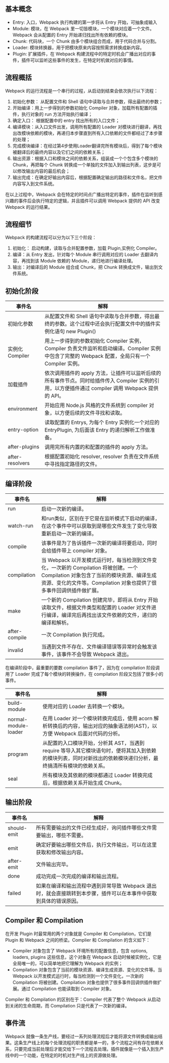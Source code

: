 ## 基本概念

- Entry: 入口，Webpack 执行构建的第一步将从 Entry 开始，可抽象成输入
- Module: 模块，在 Webpack 里一切皆模块，一个模块对应着一个文件。Webpack 会从配置的 Entry 开始递归找出所有依赖的模块。
- Chunk: 代码块，一个 Chunk 由多个模块组合而成，用于代码合并与分割。
- Loader: 模块转换器，用于把模块原来内容按照需求转换成新内容。
- Plugin: 扩展插件，在 Webpack 构建流程中的特定时机会广播出对应的事件，插件可以监听这些事件的发生，在特定时机做对应的事情。

## 流程概括

Webpack 的运行流程是一个串行的过程，从启动到结束会依次执行以下流程：

1. 初始化参数： 从配置文件和 Shell 语句中读取与合并参数，得出最终的参数；
2. 开始编译：用上一步得到的参数初始化 Compiler 对象，加载所有配置的插件，执行对象的 run 方法开始执行编译；
3. 确定入口： 根据配置中的 entry 找出所有的入口文件；
4. 编译模块：从入口文件出发，调用所有配置的 Loader 对模块进行翻译，再找出改模块依赖的模块，再递归本步骤直到所有入口依赖的文件都经过了本步骤的处理；
5. 完成模块编译：在经过第4步使用Loader翻译完所有模块后，得到了每个模块被翻译后的最终内容以及它们之间的依赖关系；
6. 输出资源：根据入口和模块之间的依赖关系，组装成一个个包含多个模块的 Chunk，再把每个 Chunk 转换成一个单独的文件加入到输出列表，这步是可以修改输出内容的最后机会；
7. 输出完成：在确定好输出内容后，根据配置确定输出的路径和文件名，把文件内容写入到文件系统。

在以上过程中，Webpack 会在特定的时间点广播出特定的事件，插件在监听到感兴趣的事件后会执行特定的逻辑，并且插件可以调用 Webpack 提供的 API 改变 Webpack 的运行结果。

## 流程细节

Webpack 的构建流程可以分为以下三个阶段：

1. 初始化： 启动构建，读取与合并配置参数，加载 Plugin,实例化 Compiler。
2. 编译：从 Entry 发出，针对每个 Module 串行调用对应的 Loader 去翻译内容，再找到该 Module 依赖的 Module，递归地进行编译处理。
3. 输出：对编译后的 Module 组合成 Chunk，把 Chunk 转换成文件，输出到文件系统。

## 初始化阶段

事件名 | 解释
---|---
初始化参数 | 从配置文件和 Shell 语句中读取与合并参数，得出最终的参数。这个过程中还会执行配置文件中的插件实例化语句 new Plugin()
实例化 Compiler | 用上一步得到的参数初始化 Compiler 实例，Compiler 负责文件监听和启动编译。Compiler 实例中包含了完整的 Webpack 配置，全局只有一个 Compiler 实例。
加载插件 | 依次调用插件的 apply 方法，让插件可以监听后续的所有事件节点。同时给插件传入 Compiler 实例的引用，以方便插件通过 compiler 调用 Webpack 提供的 API。
environment | 开始应用 Node.js 风格的文件系统到 compiler 对象，以方便后续的文件寻找和读取。
entry-option | 读取配置的 Entrys, 为每个 Entry 实例化一个对应的 EntryPlugin, 为后面该 Entry 的递归解析工作做准备。
after-plugins | 调用完所有内置的和配置的插件的 apply 方法。
after-resolvers | 根据配置初始化 resolver, resolver 负责在文件系统中寻找指定路径的文件。

## 编译阶段

事件名 | 解释
---|---
run|启动一次新的编译。
watch-run|和run类似，区别在于它是在监听模式下启动的编译，在这个事件中可以获取到是哪些文件发生了变化导致重新启动一次新的编译。
compile|该事件是为了告诉插件一次新的编译将要启动，同时会给插件带上 compiler 对象。
compilation | 当 Webpack 以开发模式运行时，每当检测到文件变化，一次新的 Compilation 将被创建。一个 Compilation 对象包含了当前的模块资源、编译生成资源、变化的文件等。Compilation 对象也提供了很多事件回调供插件做扩展。
make|一个新的 Compilation 创建完毕，即将从 Entry 开始读取文件，根据文件类型和配置的 Loader 对文件进行编译，编译完后再找出该文件依赖的文件，递归的编译和解析。
after-compile|一次 Compilation 执行完成。
invalid|当遇到文件不存在、文件编译错误等异常时会触发该事件，该事件不会导致 Webpack 退出。

在编译阶段中，最重要的要数 compilation 事件了，因为在 compilation 阶段调用了 Loader 完成了每个模块的转换操作，在 compilation 阶段又包括了很多小的事件。

事件名 | 解释
---|---
build-module | 使用对应的 Loader 去转换一个模块。
normal-module-loader | 在用 Loader 对一个模块转换完成后，使用 acorn 解析转换后的内容，输出对应的抽象语法树(AST)，以方便 Webpack 后面对代码的分析。
program | 从配置的入口模块开始，分析其 AST，当遇到 require 等导入其它模块语句时，便将其加入到依赖的模块列表，同时对新找出的依赖模块递归分析，最终搞清所有模块的依赖关系。
seal | 所有模块及其依赖的模块都通过 Loader 转换完成后，根据依赖关系开始生成 Chunk。

## 输出阶段

事件名 | 解释
---|---
should-emit| 所有需要输出的文件已经生成好，询问插件哪些文件需要输出，哪些不需要。
emit | 确定好要输出哪些文件后，执行文件输出，可以在这里获取和修改输出内容。
after-emit | 文件输出完毕。
done | 成功完成一次完成的编译和输出流程。
failed | 如果在编译和输出流程中遇到异常导致 Webpack 退出时，就会直接跳转到本步骤，插件可以在本事件中获取到具体的错误原因。

## Compiler 和 Compilation

在开发 Plugin 时最常用的两个对象就是 Compiler 和 Compilation，它们是 Plugin 和 Webpack 之间的桥梁。Complier 和 Compilation 的含义如下： 

- Compiler 对象包含了 Webpack 环境所有的配置信息，包含 options, loaders, plugins 这些信息，这个对象在 Webpack 启动时候被实例化，它是全局唯一的，可以简单地把它理解为 Webpack 的实例；
- Compilation 对象包含了当前的模块资源、编译生成资源、变化的文件等。当 Webpack 以开发模式运行时，每当检测到一个文件变化，一次新的 Compilation 将被创建。Compilation 对象也提供了很多事件回调供插件做扩展。通过 Compilation 也能读取到 Compiler 对象。

Compiler 和 Compilation 的区别在于：Compiler 代表了整个 Webpack 从启动到关闭的生命周期，而 Compilation 只是代表了一次新的编译。

## 事件流

Webpack 就像一条生产线，要经过一系列处理流程后才能将源文件转换成输出结果。这条生产线上的每个处理流程的职责都是单一的，多个流程之间有存在依赖关系，只要完成当前处理后才能交给下一个流程去处理。插件就像是一个插入到生产线中的一个功能，在特定的时机对生产线上的资源做处理。

